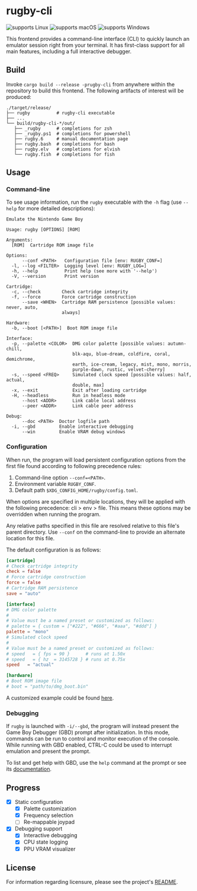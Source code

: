 # rugby-cli

![supports Linux][nix.badge]
![supports macOS][mac.badge]
![supports Windows][win.badge]

This frontend provides a command-line interface (CLI) to quickly launch an
emulator session right from your terminal. It has first-class support for all
main features, including a full interactive debugger.

## Build

Invoke `cargo build --release -prugby-cli` from anywhere within the repository to
build this frontend. The following artifacts of interest will be produced:

```
./target/release/
├── rugby          # rugby-cli executable
├── ...
└── build/rugby-cli-*/out/
   ├── _rugby      # completions for zsh
   ├── _rugby.ps1  # completions for powershell
   ├── rugby.6     # manual documentation page
   ├── rugby.bash  # completions for bash
   ├── rugby.elv   # completions for elvish
   └── rugby.fish  # completions for fish
```

## Usage

### Command-line

To see usage information, run the `rugby` executable with the `-h` flag (use
`--help` for more detailed descriptions):

```
Emulate the Nintendo Game Boy

Usage: rugby [OPTIONS] [ROM]

Arguments:
  [ROM]  Cartridge ROM image file

Options:
      --conf <PATH>   Configuration file [env: RUGBY_CONF=]
  -l, --log <FILTER>  Logging level [env: RUGBY_LOG=]
  -h, --help          Print help (see more with '--help')
  -V, --version       Print version

Cartridge:
  -c, --check        Check cartridge integrity
  -f, --force        Force cartridge construction
      --save <WHEN>  Cartridge RAM persistence [possible values: never, auto,
                     always]

Hardware:
  -b, --boot [<PATH>]  Boot ROM image file

Interface:
  -p, --palette <COLOR>  DMG color palette [possible values: autumn-chill,
                         blk-aqu, blue-dream, coldfire, coral, demichrome,
                         earth, ice-cream, legacy, mist, mono, morris,
                         purple-dawn, rustic, velvet-cherry]
  -s, --speed <FREQ>     Simulated clock speed [possible values: half, actual,
                         double, max]
  -x, --exit             Exit after loading cartridge
  -H, --headless         Run in headless mode
      --host <ADDR>      Link cable local address
      --peer <ADDR>      Link cable peer address

Debug:
      --doc <PATH>  Doctor logfile path
  -i, --gbd         Enable interactive debugging
      --win         Enable VRAM debug windows
```

### Configuration

When run, the program will load persistent configuration options from the first
file found according to following precedence rules:
1. Command-line option `--conf=<PATH>`.
1. Environment variable `RUGBY_CONF`.
1. Default path `$XDG_CONFIG_HOME/rugby/config.toml`.

When options are specified in multiple locations, they will be applied with the
following precedence: cli > env > file. This means these options may be
overridden when running the program.

Any relative paths specified in this file are resolved relative to this file's
parent directory. Use `--conf` on the command-line to provide an alternate
location for this file.

The default configuration is as follows:

```toml
[cartridge]
# Check cartridge integrity
check = false
# Force cartridge construction
force = false
# Cartridge RAM persistence
save = "auto"

[interface]
# DMG color palette
#
# Value must be a named preset or customized as follows:
# palette = { custom = ["#222", "#666", "#aaa", "#ddd"] }
palette = "mono"
# Simulated clock speed
#
# Value must be a named preset or customized as follows:
# speed   = { fps = 90 }      # runs at 1.50x
# speed   = { hz  = 3145728 } # runs at 0.75x
speed   = "actual"

[hardware]
# Boot ROM image file
# boot = "path/to/dmg_boot.bin"
```

A customized example could be found [here][config].

### Debugging

If `rugby` is launched with `-i/--gbd`, the program will instead present the
Game Boy Debugger (GBD) prompt after initialization. In this mode, commands can
be run to control and monitor execution of the console. While running with GBD
enabled, CTRL-C could be used to interrupt emulation and present the prompt.

To list and get help with GBD, use the `help` command at the prompt or see its
[documentation](/gbd/README.md).

## Progress

- [x] Static configuration
  - [x] Palette customization
  - [x] Frequency selection
  - [ ] Re-mappable joypad
- [x] Debugging support
  - [x] Interactive debugging
  - [x] CPU state logging
  - [x] PPU VRAM visualizer

## License

For information regarding licensure, please see the project's [README][license].

<!--
  Reference-style links
-->

<!-- Badges -->
[mac.badge]: https://img.shields.io/badge/macOS-000?logo=apple&logoColor=fff
[nix.badge]: https://img.shields.io/badge/Linux-FCC624?logo=linux&logoColor=000
[win.badge]: https://img.shields.io/badge/Windows-0078D4?logo=windows&logoColor=fff

<!-- Usage -->
[config]:  ./docs/config.toml

<!-- License -->
[license]: /README.md#license
